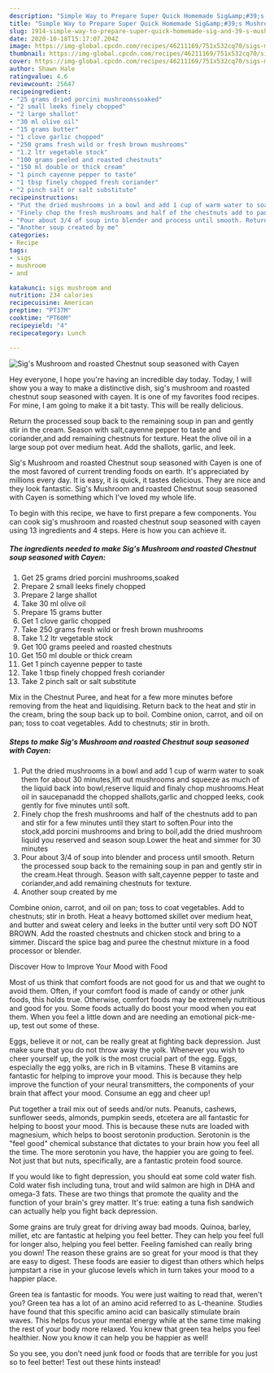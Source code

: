 ```yaml
---
description: "Simple Way to Prepare Super Quick Homemade Sig&amp;#39;s Mushroom and roasted Chestnut soup seasoned with Cayen"
title: "Simple Way to Prepare Super Quick Homemade Sig&amp;#39;s Mushroom and roasted Chestnut soup seasoned with Cayen"
slug: 1914-simple-way-to-prepare-super-quick-homemade-sig-and-39-s-mushroom-and-roasted-chestnut-soup-seasoned-with-cayen
date: 2020-10-18T15:17:07.204Z
image: https://img-global.cpcdn.com/recipes/46211169/751x532cq70/sigs-mushroom-and-roasted-chestnut-soup-seasoned-with-cayen-recipe-main-photo.jpg
thumbnail: https://img-global.cpcdn.com/recipes/46211169/751x532cq70/sigs-mushroom-and-roasted-chestnut-soup-seasoned-with-cayen-recipe-main-photo.jpg
cover: https://img-global.cpcdn.com/recipes/46211169/751x532cq70/sigs-mushroom-and-roasted-chestnut-soup-seasoned-with-cayen-recipe-main-photo.jpg
author: Shawn Hale
ratingvalue: 4.6
reviewcount: 25647
recipeingredient:
- "25 grams dried porcini mushroomssoaked"
- "2 small leeks finely chopped"
- "2 large shallot"
- "30 ml olive oil"
- "15 grams butter"
- "1 clove garlic chopped"
- "250 grams fresh wild or fresh brown mushrooms"
- "1.2 ltr vegetable stock"
- "100 grams peeled and roasted chestnuts"
- "150 ml double or thick cream"
- "1 pinch cayenne pepper to taste"
- "1 tbsp finely chopped fresh coriander"
- "2 pinch salt or salt substitute"
recipeinstructions:
- "Put the dried mushrooms in a bowl and add 1 cup of warm water to soak them for about 30 minutes,lift out mushrooms and squeeze as much of the liquid back into bowl,reserve liquid and finaly chop mushrooms.Heat oil in saucepanadd the chopped shallots,garlic and chopped leeks, cook gently for five minutes until soft."
- "Finely chop the fresh mushrooms and half of the chestnuts add to pan and stir for a few minutes until they start to soften.Pour into the stock,add porcini mushrooms and bring to boil,add the dried mushroom liquid you reserved and season soup.Lower the heat and simmer for 30 minutes"
- "Pour about 3/4 of soup into blender and process until smooth. Return the processed soup back to the remaining soup in pan and gently stir in the cream.Heat through. Season with salt,cayenne pepper to taste and coriander,and add remaining chestnuts for texture."
- "Another soup created by me"
categories:
- Recipe
tags:
- sigs
- mushroom
- and

katakunci: sigs mushroom and 
nutrition: 234 calories
recipecuisine: American
preptime: "PT37M"
cooktime: "PT60M"
recipeyield: "4"
recipecategory: Lunch

---
```



![Sig&#39;s Mushroom and roasted Chestnut soup seasoned with Cayen](https://img-global.cpcdn.com/recipes/46211169/751x532cq70/sigs-mushroom-and-roasted-chestnut-soup-seasoned-with-cayen-recipe-main-photo.jpg)

Hey everyone, I hope you're having an incredible day today. Today, I will show you a way to make a distinctive dish, sig&#39;s mushroom and roasted chestnut soup seasoned with cayen. It is one of my favorites food recipes. For mine, I am going to make it a bit tasty. This will be really delicious.

Return the processed soup back to the remaining soup in pan and gently stir in the cream. Season with salt,cayenne pepper to taste and coriander,and add remaining chestnuts for texture. Heat the olive oil in a large soup pot over medium heat. Add the shallots, garlic, and leek.

Sig&#39;s Mushroom and roasted Chestnut soup seasoned with Cayen is one of the most favored of current trending foods on earth. It's appreciated by millions every day. It is easy, it is quick, it tastes delicious. They are nice and they look fantastic. Sig&#39;s Mushroom and roasted Chestnut soup seasoned with Cayen is something which I've loved my whole life.


To begin with this recipe, we have to first prepare a few components. You can cook sig&#39;s mushroom and roasted chestnut soup seasoned with cayen using 13 ingredients and 4 steps. Here is how you can achieve it.

<!--inarticleads1-->

##### The ingredients needed to make Sig&#39;s Mushroom and roasted Chestnut soup seasoned with Cayen:

1. Get 25 grams dried porcini mushrooms,soaked
1. Prepare 2 small leeks finely chopped
1. Prepare 2 large shallot
1. Take 30 ml olive oil
1. Prepare 15 grams butter
1. Get 1 clove garlic chopped
1. Take 250 grams fresh wild or fresh brown mushrooms
1. Take 1.2 ltr vegetable stock
1. Get 100 grams peeled and roasted chestnuts
1. Get 150 ml double or thick cream
1. Get 1 pinch cayenne pepper to taste
1. Take 1 tbsp finely chopped fresh coriander
1. Take 2 pinch salt or salt substitute


Mix in the Chestnut Puree, and heat for a few more minutes before removing from the heat and liquidising. Return back to the heat and stir in the cream, bring the soup back up to boil. Combine onion, carrot, and oil on pan; toss to coat vegetables. Add to chestnuts; stir in broth. 

<!--inarticleads2-->

##### Steps to make Sig&#39;s Mushroom and roasted Chestnut soup seasoned with Cayen:

1. Put the dried mushrooms in a bowl and add 1 cup of warm water to soak them for about 30 minutes,lift out mushrooms and squeeze as much of the liquid back into bowl,reserve liquid and finaly chop mushrooms.Heat oil in saucepanadd the chopped shallots,garlic and chopped leeks, cook gently for five minutes until soft.
1. Finely chop the fresh mushrooms and half of the chestnuts add to pan and stir for a few minutes until they start to soften.Pour into the stock,add porcini mushrooms and bring to boil,add the dried mushroom liquid you reserved and season soup.Lower the heat and simmer for 30 minutes
1. Pour about 3/4 of soup into blender and process until smooth. Return the processed soup back to the remaining soup in pan and gently stir in the cream.Heat through. Season with salt,cayenne pepper to taste and coriander,and add remaining chestnuts for texture.
1. Another soup created by me


Combine onion, carrot, and oil on pan; toss to coat vegetables. Add to chestnuts; stir in broth. Heat a heavy bottomed skillet over medium heat, and butter and sweat celery and leeks in the butter until very soft DO NOT BROWN. Add the roasted chestnuts and chicken stock and bring to a simmer. Discard the spice bag and puree the chestnut mixture in a food processor or blender. 

Discover How to Improve Your Mood with Food


Most of us think that comfort foods are not good for us and that we ought to avoid them. Often, if your comfort food is made of candy or other junk foods, this holds true. Otherwise, comfort foods may be extremely nutritious and good for you. Some foods actually do boost your mood when you eat them. When you feel a little down and are needing an emotional pick-me-up, test out some of these.

Eggs, believe it or not, can be really great at fighting back depression. Just make sure that you do not throw away the yolk. Whenever you wish to cheer yourself up, the yolk is the most crucial part of the egg. Eggs, especially the egg yolks, are rich in B vitamins. These B vitamins are fantastic for helping to improve your mood. This is because they help improve the function of your neural transmitters, the components of your brain that affect your mood. Consume an egg and cheer up!

Put together a trail mix out of seeds and/or nuts. Peanuts, cashews, sunflower seeds, almonds, pumpkin seeds, etcetera are all fantastic for helping to boost your mood. This is because these nuts are loaded with magnesium, which helps to boost serotonin production. Serotonin is the "feel good" chemical substance that dictates to your brain how you feel all the time. The more serotonin you have, the happier you are going to feel. Not just that but nuts, specifically, are a fantastic protein food source.

If you would like to fight depression, you should eat some cold water fish. Cold water fish including tuna, trout and wild salmon are high in DHA and omega-3 fats. These are two things that promote the quality and the function of your brain's grey matter. It's true: eating a tuna fish sandwich can actually help you fight back depression. 

Some grains are truly great for driving away bad moods. Quinoa, barley, millet, etc are fantastic at helping you feel better. They can help you feel full for longer also, helping you feel better. Feeling famished can really bring you down! The reason these grains are so great for your mood is that they are easy to digest. These foods are easier to digest than others which helps jumpstart a rise in your glucose levels which in turn takes your mood to a happier place.

Green tea is fantastic for moods. You were just waiting to read that, weren't you? Green tea has a lot of an amino acid referred to as L-theanine. Studies have found that this specific amino acid can basically stimulate brain waves. This helps focus your mental energy while at the same time making the rest of your body more relaxed. You knew that green tea helps you feel healthier. Now you know it can help you be happier as well!

So you see, you don't need junk food or foods that are terrible for you just so to feel better! Test out  these hints  instead!

